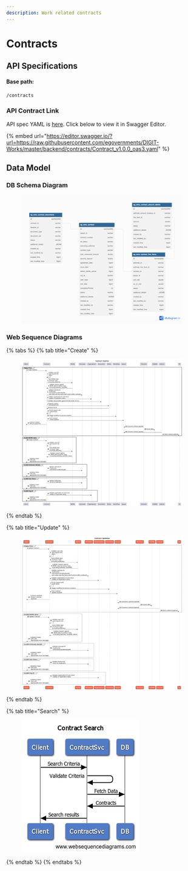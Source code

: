 ```yaml
---
description: Work related contracts
---
```


# Contracts

## API Specifications

#### Base path:

`/contracts`

### API Contract Link

API spec YAML is [here](https://raw.githubusercontent.com/egovernments/DIGIT-Works/master/backend/estimates/docs/Estimate-service-1.0.0.yaml). Click below to view it in Swagger Editor.

{% embed url="https://editor.swagger.io/?url=https://raw.githubusercontent.com/egovernments/DIGIT-Works/master/backend/contracts/Contract_v1.0.0_oas3.yaml" %}

## Data Model&#x20;

### DB Schema Diagram

<figure><img src="https://github.com/egovernments/DIGIT-Works/blob/master/backend/contracts/Contract%20Service%20ER%20diagram.png?raw=true" alt=""><figcaption></figcaption></figure>

### Web Sequence Diagrams

{% tabs %}
{% tab title="Create" %}
<figure><img src="https://github.com/egovernments/DIGIT-Works/blob/master/backend/contracts/docs/SequenceDiagrams/pngs/ContractCreation.png?raw=true" alt=""><figcaption></figcaption></figure>
{% endtab %}

{% tab title="Update" %}
<figure><img src="https://github.com/egovernments/DIGIT-Works/blob/master/backend/contracts/docs/SequenceDiagrams/pngs/ContractUpdation.png?raw=true" alt=""><figcaption></figcaption></figure>
{% endtab %}

{% tab title="Search" %}
<figure><img src="../../../../.gitbook/assets/Contract Search.png" alt=""><figcaption></figcaption></figure>


{% endtab %}
{% endtabs %}

###



